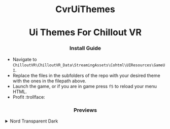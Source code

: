 <h1 align="center">CvrUiThemes</h1>
<h1 align="center"> Ui Themes For Chillout VR</h1>

<h3 align="center">Install Guide</h3>

 * Navigate to `ChilloutVR\ChilloutVR_Data\StreamingAssets\Cohtml\UIResources\GameUI`.
 * Replace the files in the subfolders of the repo with your desired theme with the ones in the filepath above.
 * Launch the game, or if you are in game press `f5` to reload your menu HTML.
 * Profit :trollface:

<h3 align="center">Previews</h3>
 <details>
  <summary>Nord Transparent Dark</summary>
   QuickMenu:</br><img width="635" alt="qmp1" src="https://github.com/Mezque/CvrUiThemes/blob/main/PreviewImages/QuickMenu/NordTransparentDark/qmp1.png?raw=true"></br>
   Hover:</br> <img width="242" alt="qmphover" src="https://github.com/Mezque/CvrUiThemes/blob/main/PreviewImages/QuickMenu/NordTransparentDark/qmphover.png?raw=true">
 </details>

